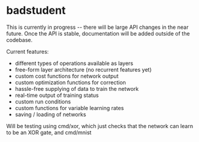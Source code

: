 # badstudent

This is currently in progress -- there will be large API changes in the near future.
Once the API is stable, documentation will be added outside of the codebase.

Current features:
* different types of operations available as layers
* free-form layer architecture (no recurrent features yet)
* custom cost functions for network output
* custom optimization functions for correction
* hassle-free supplying of data to train the network
* real-time output of training status
* custom run conditions
* custom functions for variable learning rates
* saving / loading of networks

Will be testing using cmd/xor, which just checks that the network can learn to be an XOR gate, and cmd/mnist